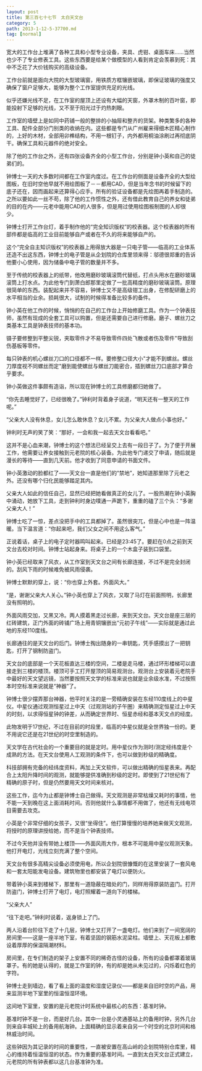 ```yaml
---
layout: post
title: 第三百七十七节　太白天文台
category: 5
path: 2013-1-12-5-37700.md
tag: [normal]
---
```


宽大的工作台上堆满了各种工具和小型专业设备，夹具、虎钳、桌面车床……当然也少不了专业修表工具。这些东西要是给某个做模型的人看到肯定会羡慕到死：其中不乏花了大价钱购买的高级设备。

工作台前就是面向大院的大型玻璃窗，用铁质方框镶嵌玻璃，即保证玻璃的强度又确保了窗户足够大，能够为整个工作室提供充足的光线。

似乎还嫌光线不足，在工作室的屋顶上还设有大幅的天窗，外罩木制的百叶窗，即能投射下足够的光线，又不至于阳光过于灼热刺眼。

工作室的墙壁上是如同中药铺一般的整排的小抽屉和整齐的货架。种类繁多的各种工具、配件全部分门别类的收纳在内。这些都是专门从广州雇来得细木匠精心制作的，上好的木材，全部用卯榫结构，不用一根钉子，内外都用桐油涂刷过再彻底阴干。确保工具和元器件的绝对安全。

除了他的工作台之外，还有四张设备齐全的小型工作台，分别是钟小英和自己的徒弟们的。

钟博士一天的大多数时间都在工作室内度过。在工作台的侧面是设备齐全的大型绘图板，在旧时空他早就不用绘图板了－－都用CAD，但是当年念书的时候留下的底子还在，因而画起来还算得心应手。所有的验证设备都是先绘图再着手制造的。之所以要如此一丝不苟，除了他的工作惯性之外，还有借此教育自己的养女和徒弟的目的在内――元老中能用CAD的人很多，但是用过使用绘图板制图的人却很少。

钟博士打开工作台灯，着手制作他的“完全知识版权”的校表器。这个校表器的所有部件都是临高的工业目前能够自产或者在不久的将来能够自产的。

这个“完全自主知识版权”的校表器上用得放大器是一只电子管――临高的工业体系还造不出这东西，钟博士的电子管是从企划院的仓库里领来得：邬德很郑重的告诉他要小心使用，因为储备中电子管的数量并不多。

至于传统的校表器上的纸带，他改用磨砂玻璃滚筒代替纸，打点头用水在磨砂玻璃滚筒上打水点。为此他专门到萧白郎那里定做了一批高精度的磨砂玻璃滚筒。原理很简单的东西。装配起来并不容易，钟博士又不是高级钳工出身，在修配研磨上的水平相当的业余。损耗很大，试制的时候得准备比较多的备件。

钟小英在他工作的时候，悄悄的在自己的工作台上开始修磨工具。作为一个钟表技师，虽然有现成的全套工具可以购置，但是还需要自己进行修磨。磨子、螺丝刀之类基本工具是钟表技师的基本功。

镊子要修整到平整尖锐，夹取零件才不易导致零件四处飞散或者伤及零件"导致刮伤基板等零件。

每只钟表的机心螺丝刀口的口径都不一样。要修整口径大小"才能不到螺丝。螺丝刀厚度视不同螺丝而定"磨到能使螺丝与螺丝刀能密合，插到螺丝刀口底部才算合乎要求。

钟小英做这件事颇有造诣，所以现在钟博士的工具修磨都归她做了。

“你先去睡觉好了，已经很晚了。”钟利时背着身子说道，“明天还有一整天的工作呢。”

“父亲大人没有休息，女儿怎么敢休息？女儿不累。为父亲大人做点小事也好。”

钟利时无声的笑了笑：“那好，一会和我一起去天文台看看吧。”

这并不是心血来潮，钟博士的这个想法已经呈交上去有一段日子了。为了便于开展工作，他需要让养女接触到元老院的核心装备。为此他专门递交了申请，随后就是漫长的等待――直到几天前。他才收到了同意申请的书面文件。

钟小英激动的脸都红了――天文台一直是他们的“禁地”，她知道那里除了元老之外。还没有哪个归化民能够踏足其内。

父亲大人如此的信任自己，显然已经把她看做真正的女儿了。一股热潮在钟小英胸中涌动，她放下工具，走到钟利时身边噗通一声跪下，重重的磕了三个头：“多谢父亲大人！”

钟博士吃了一惊，差点没把手中的工具都掉了。虽然很突兀，但是心中也是一阵温暖。当下温言道：“你起来吧，我们父女之间不用这么客气。”

正说着话，桌子上的电子定时器鸣叫起来。已经是23:45了。要赶在0点之前到天文台去校对时间。钟博士站起身来。将桌子上的一个木盒子装到口袋里。

钟小英已经取来了风衣，从工作室到天文台之间有长廊连接，不过不是完全封闭的。刮风下雨的时候难免被风雨侵袭。

钟博士默默的穿上，说：“你也穿上外套。外面风大。”

“是，谢谢父亲大人关心。”钟小英也穿上了风衣，又取了马灯在前面照明，长廊里没有照明的。

外面风雨交加，又黑又冷。两人摸着黑走过长廊，来到天文台。天文台是座三层的红砖建筑，正门外面的砖铺广场上用青铜镶嵌出“元初子午线”――实际就是通过此地的东经110度线。

长廊通往的是天文台的后门。钟博士掏出随身的一串钥匙，凭手感摸出了一把钥匙，打开了钢制防盗门。

天文台的底部是一个天花板直达三楼的空间，二楼是走马楼，通过环形楼梯可以直接走到三楼的楼顶。楼顶可手工打开屋顶的简易观测台。观测台上安装着元老院手中最好的天文望远镜，当然要按照天文学的标准来说也就是业余级水准，不过按照本时空标准来说就是“神器”了。

钟博士很少摆弄那台神器，他平时关注的是一旁精确安装在东经110度线上的中星仪。中星仪通过观测恒星过上中天（过观测站的子午圈）来精确测定恒星过上中天的时刻，以求得恒星钟的钟差，从而确定世界时、恒星赤经和基本天文点的经度。

此物发明于17世纪，不过在目前的时段里，临高的中星仪就是全世界独一份的。更不用说它还是在21世纪的时空里制造的。

天文学在古代社会的一个重要目的就是定时。用中星仪作为测时/测定经纬度是个成熟的方法。在天文台使用人工观测的条件下，也可以做到秒级的精确度。

科技部拥有完备的经纬度资料，再加上天文软件，可以做出精确的恒星表来。再配合上太阳升降时间的观测，就能够提供准确到秒级的定时。即使到了21世纪有了精确的原子时，但是仍然要用天文时间来核对。

这些工作，迄今为止都是钟博士自己做得。天文观测是非常枯燥又耗时的事情，他不能一天到晚在这上面消耗时间。否则他就什么事情都不用做了，他还有无线电项目需要去攻克。

小英是个非常仔细的女孩子，又很“坐得住”。他打算慢慢的培养她来做天文观测，将授时的原理讲授给她，而不是当个钟表技师。

不过今天他并没有带她上楼顶――外面风雨大作，根本不可能用中星仪观测天象。他打开电灯，光线立刻充满了整个空间。

天文台有很多高精尖设备必须使用电，所以企划院很慷慨的在这里安装了一套风电和一套太阳能发电设备。建筑物里也都安装了电灯以便防火。

带着钟小英来到楼梯下，那里有一道隐蔽在暗处的门，同样用得原装防盗门。打开防盗门，钟博士打开了电灯，电灯照耀着一道向下的楼梯。

“父亲大人”

“往下走吧。”钟利时说着，返身锁上了门。

两人沿着台阶往下走了十几层，钟博士又打开了一盏电灯。他们来到了一间宽阔的房间里――这是一座半地下室，有着坚固的钢筋水泥梁柱。墙壁上、天花板上都敷设着厚厚的保温隔潮材料。

房间里，在专们制造的架子上安置不同的稀奇古怪的设备，所有的设备都罩着玻璃罩子。有的她是认得的，就是工作室的钟，有的却是她从未见过的，闪烁着红色的字符。

钟博士走到墙边，看了看上面的温度和湿度记录仪――都是来自旧时空的产品，用来监测半地下室里的恒温恒湿环境。

这间地下室里，安置的是元老院计时系统中最核心的东西：基准时钟。

基准时钟不是一台，而是好几台。其中一台是小灵通基站上的备用时钟，另外几台则来自丰城轮上的备用航海钟。上面精确的显示着来自另一个时空的北京时间和格林威治时间。

这些钟因为其记录的时间的重要性，一直被安置在高山岭的企划院特别仓库里，精心的维持着恒温恒湿的状态。作为重要的基准时间。一直到太白天文台正式建立，元老院的所有钟表都以这几台基准钟为准。

